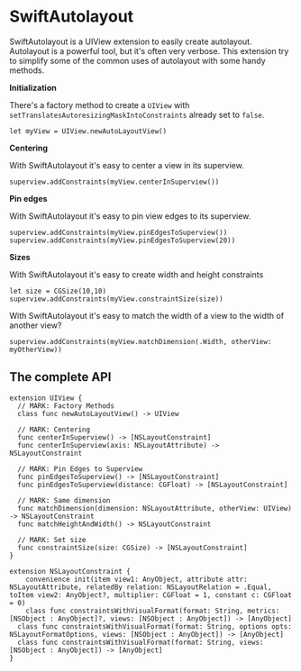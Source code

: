 SwiftAutolayout
===============

SwiftAutolayout is a UIView extension to easily create autolayout.
Autolayout is a powerful tool, but it's often very verbose. This extension try to simplify some of the common uses of autolayout with some handy methods.

**Initialization**

There's a factory method to create a `UIView` with `setTranslatesAutoresizingMaskIntoConstraints` already set to `false`.

```
let myView = UIView.newAutoLayoutView()
```

**Centering**

With SwiftAutolayout it's easy to center a view in its superview.

```
superview.addConstraints(myView.centerInSuperview())
```

**Pin edges**

With SwiftAutolayout it's easy to pin view edges to its superview.

```
superview.addConstraints(myView.pinEdgesToSuperview())
superview.addConstraints(myView.pinEdgesToSuperview(20))
```

**Sizes**

With SwiftAutolayout it's easy to create width and height constraints

```
let size = CGSize(10,10)
superview.addConstraints(myView.constraintSize(size))
```

With SwiftAutolayout it's easy to match the width of a view to the width of another view?

```
superview.addConstraints(myView.matchDimension(.Width, otherView: myOtherView))
```

The complete API
---

```
extension UIView {
  // MARK: Factory Methods
  class func newAutoLayoutView() -> UIView

  // MARK: Centering
  func centerInSuperview() -> [NSLayoutConstraint]
  func centerInSuperview(axis: NSLayoutAttribute) -> NSLayoutConstraint

  // MARK: Pin Edges to Superview
  func pinEdgesToSuperview() -> [NSLayoutConstraint]
  func pinEdgesToSuperview(distance: CGFloat) -> [NSLayoutConstraint]

  // MARK: Same dimension
  func matchDimension(dimension: NSLayoutAttribute, otherView: UIView) -> NSLayoutConstraint
  func matchHeightAndWidth() -> NSLayoutConstraint

  // MARK: Set size
  func constraintSize(size: CGSize) -> [NSLayoutConstraint]
}

extension NSLayoutConstraint {
    convenience init(item view1: AnyObject, attribute attr: NSLayoutAttribute, relatedBy relation: NSLayoutRelation = .Equal, toItem view2: AnyObject?, multiplier: CGFloat = 1, constant c: CGFloat = 0)
    class func constraintsWithVisualFormat(format: String, metrics: [NSObject : AnyObject]?, views: [NSObject : AnyObject]) -> [AnyObject]
  class func constraintsWithVisualFormat(format: String, options opts: NSLayoutFormatOptions, views: [NSObject : AnyObject]) -> [AnyObject]
  class func constraintsWithVisualFormat(format: String, views: [NSObject : AnyObject]) -> [AnyObject]
}
```




